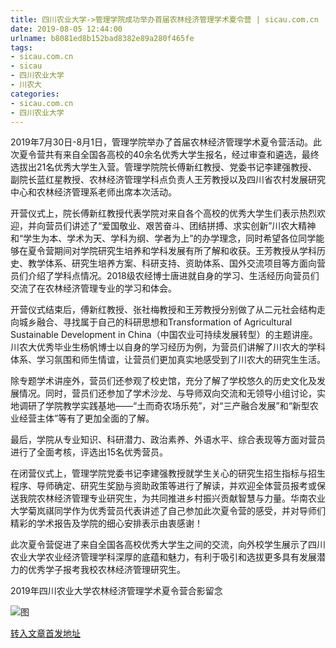 ```yaml
---
title: 四川农业大学->管理学院成功举办首届农林经济管理学术夏令营 | sicau.com.cn
date: 2019-08-05 12:44:00
urlname: b8081ed8b152bad8382e89a280f465fe
tags: 
- sicau.com.cn
- sicau
- 四川农业大学
- 川农大
categories:
- sicau.com.cn
- 四川农业大学
---
```



2019年7月30日-8月1日，管理学院举办了首届农林经济管理学术夏令营活动。此次夏令营共有来自全国各高校的40余名优秀大学生报名，经过审查和遴选，最终选拔出21名优秀大学生入营。管理学院院长傅新红教授、党委书记李建强教授、副院长蓝红星教授、农林经济管理学科点负责人王芳教授以及四川省农村发展研究中心和农林经济管理系老师出席本次活动。

开营仪式上，院长傅新红教授代表学院对来自各个高校的优秀大学生们表示热烈欢迎，并向营员们讲述了“爱国敬业、艰苦奋斗、团结拼搏、求实创新”川农大精神和“学生为本、学术为天、学科为纲、学者为上”的办学理念，同时希望各位同学能够在夏令营期间对学院研究生培养和学科发展有所了解和收获。王芳教授从学科历史、教学体系、研究生培养方案、科研支持、资助体系、国外交流项目等方面向营员们介绍了学科点情况。2018级农经博士唐进就自身的学习、生活经历向营员们交流了在农林经济管理专业的学习和体会。

开营仪式结束后，傅新红教授、张社梅教授和王芳教授分别做了从二元社会结构走向城乡融合、寻找属于自己的科研思想和Transformation of Agricultural Sustainable Development in China（中国农业可持续发展转型）的主题讲座。川农大优秀毕业生杨帆博士以自身的学习经历为例，为营员们讲解了川农大的学科体系、学习氛围和师生情谊，让营员们更加真实地感受到了川农大的研究生生活。

除专题学术讲座外，营员们还参观了校史馆，充分了解了学校悠久的历史文化及发展情况。同时，营员们还参加了学术沙龙、与导师双向交流和无领导小组讨论，实地调研了学院教学实践基地——“土而奇农场乐苑”，对“三产融合发展”和“新型农业经营主体”等有了更加全面的了解。

最后，学院从专业知识、科研潜力、政治素养、外语水平、综合表现等方面对营员进行了全面考核，评选出15名优秀营员。

在闭营仪式上，管理学院党委书记李建强教授就学生关心的研究生招生指标与招生程序、导师确定、研究生奖励与资助政策等进行了解读，并欢迎全体营员报考或保送我院农林经济管理专业研究生，为共同推进乡村振兴贡献智慧与力量。华南农业大学菊岚祺同学作为优秀营员代表讲述了自己参加此次夏令营的感受，并对导师们精彩的学术报告及学院的细心安排表示由衷感谢！

此次夏令营促进了来自全国各高校优秀大学生之间的交流，向外校学生展示了四川农业大学农业经济管理学科深厚的底蕴和魅力，有利于吸引和选拔更多具有发展潜力的优秀学子报考我校农林经济管理研究生。

2019年四川农业大学农林经济管理学术夏令营合影留念



![图](https://news.sicau.edu.cn/__local/2/30/BC/8CDEE720E384C1BBCCDDC7AC8BB_66C42B82_684D6.png)

[转入文章首发地址](https://news.sicau.edu.cn/info/1078/52728.htm)